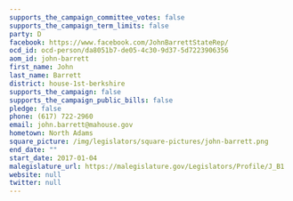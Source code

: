 ```yaml
---
supports_the_campaign_committee_votes: false
supports_the_campaign_term_limits: false
party: D
facebook: https://www.facebook.com/JohnBarrettStateRep/
ocd_id: ocd-person/da8051b7-de05-4c30-9d37-5d7223906356
aom_id: john-barrett
first_name: John
last_name: Barrett
district: house-1st-berkshire
supports_the_campaign: false
supports_the_campaign_public_bills: false
pledge: false
phone: (617) 722-2960
email: john.barrett@mahouse.gov
hometown: North Adams
square_picture: /img/legislators/square-pictures/john-barrett.png
end_date: ""
start_date: 2017-01-04
malegislature_url: https://malegislature.gov/Legislators/Profile/J_B1
website: null
twitter: null
---
```

